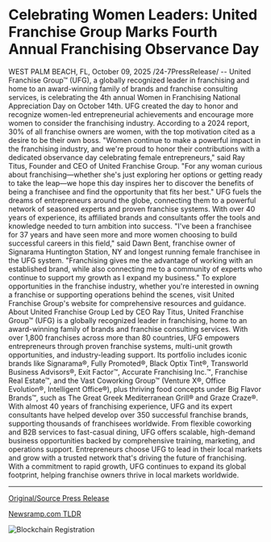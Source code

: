 # Celebrating Women Leaders: United Franchise Group Marks Fourth Annual Franchising Observance Day

WEST PALM BEACH, FL, October 09, 2025 /24-7PressRelease/ -- United Franchise Group™ (UFG), a globally recognized leader in franchising and home to an award-winning family of brands and franchise consulting services, is celebrating the 4th annual Women in Franchising National Appreciation Day on October 14th. UFG created the day to honor and recognize women-led entrepreneurial achievements and encourage more women to consider the franchising industry. According to a 2024 report, 30% of all franchise owners are women, with the top motivation cited as a desire to be their own boss.  "Women continue to make a powerful impact in the franchising industry, and we're proud to honor their contributions with a dedicated observance day celebrating female entrepreneurs," said Ray Titus, Founder and CEO of United Franchise Group. "For any woman curious about franchising—whether she's just exploring her options or getting ready to take the leap—we hope this day inspires her to discover the benefits of being a franchisee and find the opportunity that fits her best."  UFG fuels the dreams of entrepreneurs around the globe, connecting them to a powerful network of seasoned experts and proven franchise systems. With over 40 years of experience, its affiliated brands and consultants offer the tools and knowledge needed to turn ambition into success.  "I've been a franchisee for 37 years and have seen more and more women choosing to build successful careers in this field," said Dawn Bent, franchise owner of Signarama Huntington Station, NY and longest running female franchisee in the UFG system. "Franchising gives me the advantage of working with an established brand, while also connecting me to a community of experts who continue to support my growth as I expand my business."  To explore opportunities in the franchise industry, whether you're interested in owning a franchise or supporting operations behind the scenes, visit United Franchise Group's website for comprehensive resources and guidance.  About United Franchise Group Led by CEO Ray Titus, United Franchise Group™ (UFG) is a globally recognized leader in franchising, home to an award-winning family of brands and franchise consulting services. With over 1,800 franchises across more than 80 countries, UFG empowers entrepreneurs through proven franchise systems, multi-unit growth opportunities, and industry-leading support. Its portfolio includes iconic brands like Signarama®, Fully Promoted®, Black Optix Tint®, Transworld Business Advisors®, Exit Factor™, Accurate Franchising Inc.™, Franchise Real Estate™, and the Vast Coworking Group™ (Venture X®, Office Evolution®, Intelligent Office®), plus thriving food concepts under Big Flavor Brands™, such as The Great Greek Mediterranean Grill® and Graze Craze®. With almost 40 years of franchising experience, UFG and its expert consultants have helped develop over 350 successful franchise brands, supporting thousands of franchisees worldwide. From flexible coworking and B2B services to fast-casual dining, UFG offers scalable, high-demand business opportunities backed by comprehensive training, marketing, and operations support. Entrepreneurs choose UFG to lead in their local markets and grow with a trusted network that's driving the future of franchising. With a commitment to rapid growth, UFG continues to expand its global footprint, helping franchise owners thrive in local markets worldwide. 

---

[Original/Source Press Release](https://www.24-7pressrelease.com/press-release/527530/celebrating-women-leaders-united-franchise-group-marks-fourth-annual-franchising-observance-day)
                    

[Newsramp.com TLDR](https://newsramp.com/curated-news/ufg-celebrates-women-in-franchising-day-honors-female-entrepreneurs/d56b4466ee7afb68fc6ff5bb7995229f) 

 

 



![Blockchain Registration](https://cdn.newsramp.app/24-7PressRelease/qrcode/2510/9/flaxy1es.webp)